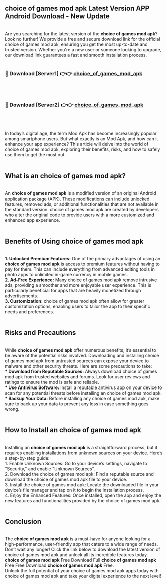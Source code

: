 ## choice of games mod apk Latest Version APP Android Download - New Update
<br>
Are you searching for the latest version of the <strong>choice of games mod apk</strong>? Look no further! We provide a free and secure download link for the official choice of games mod apk, ensuring you get the most up-to-date and trusted version. Whether you're a new user or someone looking to upgrade, our download link guarantees a fast and smooth installation process.
<br>
<br>
<h3>🔴 Download [Server1] 👉👉 <a href="https://modyolo.store/choice+of+games+mod+apk">choice_of_games_mod_apk</a></h3><br>
<br>
<h3>🔴 Download [Server2] 👉👉 <a href="https://modyolo.store/choice+of+games+mod+apk">choice_of_games_mod_apk</a></h3><br>
<br>
<br>
In today’s digital age, the term Mod Apk has become increasingly popular among smartphone users. But what exactly is an Mod Apk, and how can it enhance your app experience? This article will delve into the world of choice of games mod apk, exploring their benefits, risks, and how to safely use them to get the most out.
<br>
<br>
<h2>What is an choice of games mod apk?</h2>
<br>
An <strong>choice of games mod apk</strong> is a modified version of an original Android application package (APK). These modifications can include unlocked features, removed ads, or additional functionalities that are not available in the standard version. choice of games mod apk are created by developers who alter the original code to provide users with a more customized and enhanced app experience.
<br>
<br>
<h2>Benefits of Using choice of games mod apk</h2>
<br>
<strong> 1. Unlocked Premium Features:</strong> One of the primary advantages of using an <strong>choice of games mod apk</strong> is access to premium features without having to pay for them. This can include everything from advanced editing tools in photo apps to unlimited in-game currency in mobile games.
<br>
<strong> 2. Ad-Free Experience:</strong> Many choice of games mod apk remove intrusive ads, providing a smoother and more enjoyable user experience. This is particularly beneficial for apps that are heavily monetized through advertisements.
<br>
<strong> 3. Customization:</strong> choice of games mod apk often allow for greater customization options, enabling users to tailor the app to their specific needs and preferences.
<br>
<br>
<h2>Risks and Precautions</h2>
<br>
While <strong>choice of games mod apk</strong> offer numerous benefits, it’s essential to be aware of the potential risks involved. Downloading and installing choice of games mod apk from untrusted sources can expose your device to malware and other security threats. Here are some precautions to take:
<br>
<strong> * Download from Reputable Sources:</strong> Always download choice of games mod apk from trusted websites and forums. Look for user reviews and ratings to ensure the mod is safe and reliable.
<br>
<strong> * Use Antivirus Software:</strong> Install a reputable antivirus app on your device to scan for any potential threats before installing an choice of games mod apk.
<br>
<strong> * Backup Your Data:</strong> Before installing any choice of games mod apk, make sure to back up your data to prevent any loss in case something goes wrong.
<br>
<br>
<h2>How to Install an choice of games mod apk</h2>
<br>
Installing an <strong>choice of games mod apk</strong> is a straightforward process, but it requires enabling installations from unknown sources on your device. Here’s a step-by-step guide:
<br>
 1. Enable Unknown Sources: Go to your device’s settings, navigate to "Security," and enable "Unknown Sources".
<br>
 2. Download the choice of games mod apk: Find a reputable source and download the choice of games mod apk file to your device.
<br>
 3. Install the choice of games mod apk: Locate the downloaded file in your device’s file manager and tap on it to begin the installation process.
<br>
 4. Enjoy the Enhanced Features: Once installed, open the app and enjoy the new features and functionalities provided by the choice of games mod apk.
<br>
<br>
<h2><strong>Conclusion</strong></h2>
<br>
The <strong>choice of games mod apk</strong> is a must-have for anyone looking for a high-performance, user-friendly app that caters to a wide range of needs. Don’t wait any longer! Click the link below to download the latest version of choice of games mod apk and unlock all its incredible features today.
<br>
<strong>choice of games mod apk</strong> Free Download Full <strong>choice of games mod apk</strong> Free Free Download <strong>choice of games mod apk</strong> Free.
<br>
Unlock the full potential of your choice of games mod apk apps today with choice of games mod apk and take your digital experience to the next level!